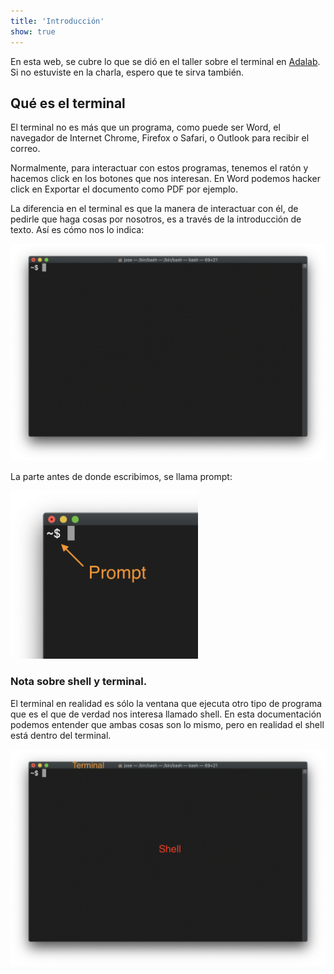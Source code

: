 ```yaml
---
title: 'Introducción'
show: true
---
```


En esta web, se cubre lo que se dió en el taller sobre el terminal en [Adalab](https://adalab.es). Si no estuviste en la charla, espero que te sirva también.

## Qué es el terminal
El terminal no es más que un programa, como puede ser Word, el navegador de Internet Chrome, Firefox o Safari, o Outlook para recibir el correo.

Normalmente, para interactuar con estos programas, tenemos el ratón y hacemos click en los botones que nos interesan. En Word podemos hacker click en Exportar el documento como PDF por ejemplo.


La diferencia en el terminal es que la manera de interactuar con él, de pedirle que haga cosas por nosotros, es a través de la introducción de texto. Así es cómo nos lo indica:

![Típica sesión de terminal](img/terminal1.png "Terminal")

La parte antes de donde escribimos, se llama prompt:

<img src="img/terminal2.png" alt="Prompt" width="300"/>

### Nota sobre shell y terminal.

El terminal en realidad es sólo la ventana que ejecuta otro tipo de programa que es el que de verdad nos interesa llamado shell. En esta documentación podemos entender que ambas cosas son lo mismo, pero en realidad el shell está dentro del terminal.

![Típica sesión de terminal](img/terminal4.png "Terminal")
